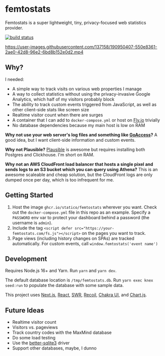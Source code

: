 # femtostats

Femtostats is a super lightweight, tiny, privacy-focused web statistics provider.

[![build status](https://img.shields.io/github/workflow/status/statico/femtostats/Create%20and%20publish%20a%20Docker%20image.svg?style=flat-square)](https://ghcr.io/statico/femtostats)

https://user-images.githubusercontent.com/137158/190950407-550e8361-2ae0-42d8-96e2-6bd8b152e0d2.mp4

## Why?

I needed:

- A simple way to track visits on various web properties I manage
- A way to collect statistics without using the privacy-invasive Google Analytics, which half of my visitors probably block
- The ability to track custom events triggered from JavaScript, as well as other client-side stats like screen size
- Realtime visitor count when there are surges
- A container that I can add to `docker-compose.yml` or host on [Fly.io](https://fly.io/) trivially
- No database dependencies because my main host is low on RAM

**Why not use your web server's log files and something like [GoAccess](https://goaccess.io/)?** A good idea, but I want client-side information and custom events.

**Why not Plausible?** [Plausible](https://plausible.io/) is awesome but requires installing both Postgres and Clickhouse. I'm short on RAM.

**Why not an AWS CloudFront load balancer that hosts a single pixel and sends logs to an S3 bucket which you can query using Athena?** This is an awesome scaleable and cheap solution, but the CloudFront logs are only dumped once per day, which is too infrequent for me.

## Getting Started

1. Host the image `ghcr.io/statico/femtostats` wherever you want. Check out the `docker-compose.yml` file in this repo as an example. Specify a `PASSWORD` env var to protect your dashboard behind a password (the username is `admin`).
1. Include the tag `<script defer src="https://your-femtostats.com/fs.js"></script>` on the pages you want to track.
1. Page views (including history changes on SPAs) are tracked automatically. For custom events, call `window.femtostats('event name')`

## Development

Requires Node.js 16+ and Yarn. Run `yarn` and `yarn dev`.

The default database location is `/tmp/femtostats.db`. Run `yarn exec knex seed:run` to populate the database with some sample data.

This project uses [Next.js](https://nextjs.org/), [React](https://reactjs.org/), [SWR](https://swr.vercel.app/), [Recoil](https://recoiljs.org/), [Chakra UI](https://chakra-ui.com/), and [Chart.js](https://www.chartjs.org/).

## Future Ideas

- Realtime visitor count
- Visitors vs. pageviews
- Track country codes with the MaxMind database
- Do some load testing
- Use the [better-sqlite3](https://www.npmjs.com/package/better-sqlite3) driver
- Support other databases, maybe, I dunno
